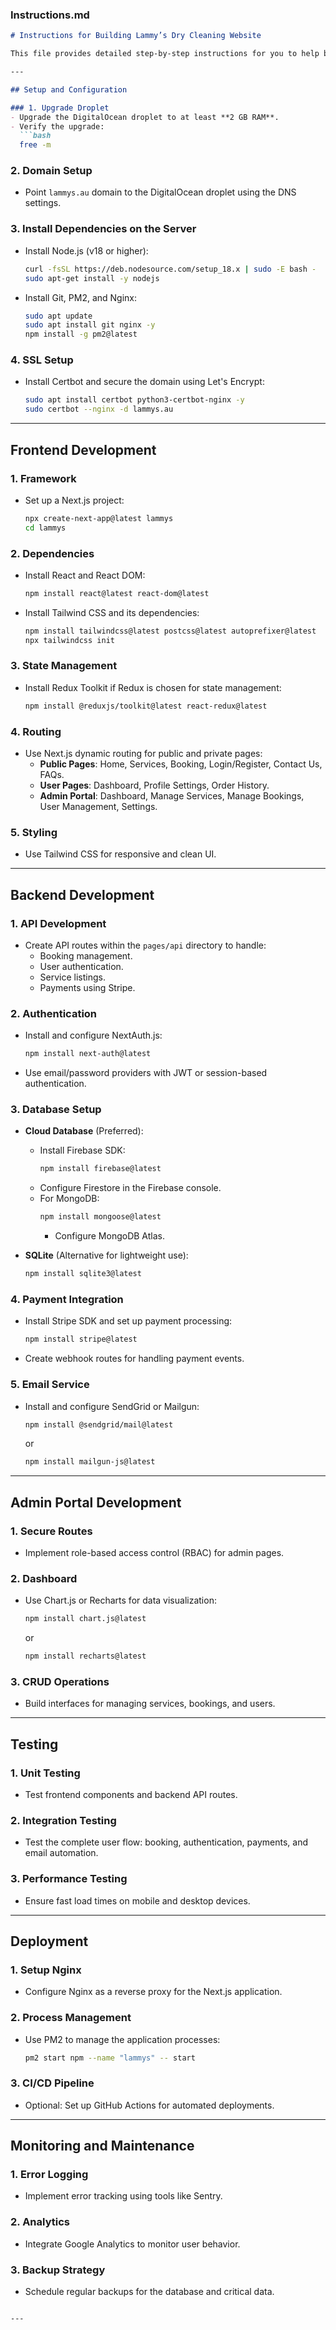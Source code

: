 ### **Instructions.md**

```markdown
# Instructions for Building Lammy’s Dry Cleaning Website

This file provides detailed step-by-step instructions for you to help build the project. Follow this guide to implement all required features and ensure compatibility with the specified dependencies.

---

## Setup and Configuration

### 1. Upgrade Droplet
- Upgrade the DigitalOcean droplet to at least **2 GB RAM**.
- Verify the upgrade:
  ```bash
  free -m
  ```

### 2. Domain Setup
- Point `lammys.au` domain to the DigitalOcean droplet using the DNS settings.

### 3. Install Dependencies on the Server
- Install Node.js (v18 or higher):
  ```bash
  curl -fsSL https://deb.nodesource.com/setup_18.x | sudo -E bash -
  sudo apt-get install -y nodejs
  ```
- Install Git, PM2, and Nginx:
  ```bash
  sudo apt update
  sudo apt install git nginx -y
  npm install -g pm2@latest
  ```

### 4. SSL Setup
- Install Certbot and secure the domain using Let's Encrypt:
  ```bash
  sudo apt install certbot python3-certbot-nginx -y
  sudo certbot --nginx -d lammys.au
  ```

---

## Frontend Development

### 1. Framework
- Set up a Next.js project:
  ```bash
  npx create-next-app@latest lammys
  cd lammys
  ```

### 2. Dependencies
- Install React and React DOM:
  ```bash
  npm install react@latest react-dom@latest
  ```
- Install Tailwind CSS and its dependencies:
  ```bash
  npm install tailwindcss@latest postcss@latest autoprefixer@latest
  npx tailwindcss init
  ```

### 3. State Management
- Install Redux Toolkit if Redux is chosen for state management:
  ```bash
  npm install @reduxjs/toolkit@latest react-redux@latest
  ```

### 4. Routing
- Use Next.js dynamic routing for public and private pages:
  - **Public Pages**: Home, Services, Booking, Login/Register, Contact Us, FAQs.
  - **User Pages**: Dashboard, Profile Settings, Order History.
  - **Admin Portal**: Dashboard, Manage Services, Manage Bookings, User Management, Settings.

### 5. Styling
- Use Tailwind CSS for responsive and clean UI.

---

## Backend Development

### 1. API Development
- Create API routes within the `pages/api` directory to handle:
  - Booking management.
  - User authentication.
  - Service listings.
  - Payments using Stripe.

### 2. Authentication
- Install and configure NextAuth.js:
  ```bash
  npm install next-auth@latest
  ```
- Use email/password providers with JWT or session-based authentication.

### 3. Database Setup
- **Cloud Database** (Preferred):
  - Install Firebase SDK:
    ```bash
    npm install firebase@latest
    ```
  - Configure Firestore in the Firebase console.
  - For MongoDB:
    ```bash
    npm install mongoose@latest
    ```
    - Configure MongoDB Atlas.

- **SQLite** (Alternative for lightweight use):
  ```bash
  npm install sqlite3@latest
  ```

### 4. Payment Integration
- Install Stripe SDK and set up payment processing:
  ```bash
  npm install stripe@latest
  ```
- Create webhook routes for handling payment events.

### 5. Email Service
- Install and configure SendGrid or Mailgun:
  ```bash
  npm install @sendgrid/mail@latest
  ```
  or
  ```bash
  npm install mailgun-js@latest
  ```

---

## Admin Portal Development

### 1. Secure Routes
- Implement role-based access control (RBAC) for admin pages.

### 2. Dashboard
- Use Chart.js or Recharts for data visualization:
  ```bash
  npm install chart.js@latest
  ```
  or
  ```bash
  npm install recharts@latest
  ```

### 3. CRUD Operations
- Build interfaces for managing services, bookings, and users.

---

## Testing

### 1. Unit Testing
- Test frontend components and backend API routes.

### 2. Integration Testing
- Test the complete user flow: booking, authentication, payments, and email automation.

### 3. Performance Testing
- Ensure fast load times on mobile and desktop devices.

---

## Deployment

### 1. Setup Nginx
- Configure Nginx as a reverse proxy for the Next.js application.

### 2. Process Management
- Use PM2 to manage the application processes:
  ```bash
  pm2 start npm --name "lammys" -- start
  ```

### 3. CI/CD Pipeline
- Optional: Set up GitHub Actions for automated deployments.

---

## Monitoring and Maintenance

### 1. Error Logging
- Implement error tracking using tools like Sentry.

### 2. Analytics
- Integrate Google Analytics to monitor user behavior.

### 3. Backup Strategy
- Schedule regular backups for the database and critical data.
```

---
